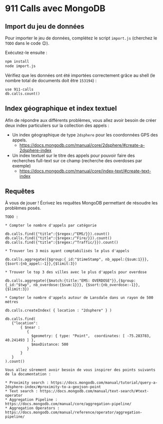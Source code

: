 # 911 Calls avec MongoDB

## Import du jeu de données

Pour importer le jeu de données, complétez le script `import.js` (cherchez le `TODO` dans le code :wink:).

Exécutez-le ensuite :

```bash
npm install
node import.js
```

Vérifiez que les données ont été importées correctement grâce au shell (le nombre total de documents doit être `153194`) :

```
use 911-calls
db.calls.count()
```

## Index géographique et index textuel

Afin de répondre aux différents problèmes, vous allez avoir besoin de créer deux index particuliers sur la collection des appels :

* Un index géographique de type `2dsphere` pour les coordonnées GPS des appels.
  * https://docs.mongodb.com/manual/core/2dsphere/#create-a-2dsphere-index
* Un index textuel sur le titre des appels pour pouvoir faire des recherches full-text sur ce champ (recherche des overdoses par exemple)
  * https://docs.mongodb.com/manual/core/index-text/#create-text-index

## Requêtes

À vous de jouer ! Écrivez les requêtes MongoDB permettant de résoudre les problèmes posés.

```
TODO : 

* Compter le nombre d'appels par catégorie

db.calls.find({"title":{$regex:/^EMS/}}).count()
db.calls.find({"title":{$regex:/^Fire/}}).count()
db.calls.find({"title":{$regex:/^Traffic/}}).count()

* Trouver les 3 mois ayant comptabilisés le plus d'appels

db.calls.aggregate({$group:{_id:"$timeStamp", nb_appel:{$sum:1}}}, {$sort:{nb_appel:-1}},{$limit:3})

* Trouver le top 3 des villes avec le plus d'appels pour overdose

db.calls.aggregate({$match:{title:"EMS: OVERDOSE"}},{$group:{_id:"$twp", nb_overdose:{$sum:1}}}, {$sort:{nb_overdose:-1}}, {$limit:3})

* Compter le nombre d'appels autour de Lansdale dans un rayon de 500 mètres

db.calls.createIndex( { location : "2dsphere" } )

db.calls.find(
   {"location":
       { $near :
          {
            $geometry: { type: "Point",  coordinates: [ -75.283783, 40.241493 ] },
            $maxDistance: 500
          }
       }
   }
).count()

Vous allez sûrement avoir besoin de vous inspirer des points suivants de la documentation :

* Proximity search : https://docs.mongodb.com/manual/tutorial/query-a-2dsphere-index/#proximity-to-a-geojson-point
* Text search : https://docs.mongodb.com/manual/text-search/#text-operator
* Aggregation Pipeline : https://docs.mongodb.com/manual/core/aggregation-pipeline/
* Aggregation Operators : https://docs.mongodb.com/manual/reference/operator/aggregation-pipeline/
